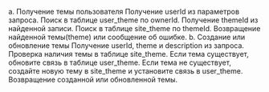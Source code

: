 a. Получение темы пользователя
	Получение userId из параметров запроса.
	Поиск в таблице user_theme по ownerId.
	Получение themeId из найденной записи.
	Поиск в таблице site_theme по themeId.
	Возвращение найденной темы(theme) или сообщение об ошибке.
b. Создание или обновление темы
	Получение userId, theme и description из запроса.
	Проверка наличия темы в таблице site_theme.
	Если тема существует, обновите связь в таблице user_theme.
	Если тема не существует, создайте новую тему в site_theme и установите связь в user_theme.
	Возвращение созданной или обновленной темы.